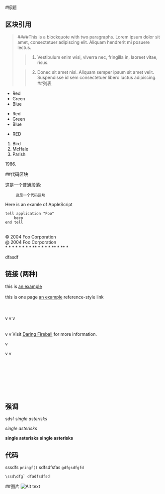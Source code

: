 #标题
   
## 区块引用

    
> ####This is a blockquote with two paragraphs. Lorem ipsum dolor sit amet,
consectetuer adipiscing elit. Aliquam hendrerit mi posuere lectus.
>>1.    Vestibulum enim wisi, viverra nec, fringilla in, laoreet vitae, risus.
>
>>2.    Donec sit amet nisl. Aliquam semper ipsum sit amet velit. Suspendisse
id sem consectetuer libero luctus adipiscing.
##列表
*   Red
*   Green
*   Blue

+   Red
+   Green
+   Blue

-   RED

1.  Bird
2.  McHale
7.  Parish

1986\.

##代码区块

<p>这是一个普通段落:</p>
<pre>
    <code>这是一个代码区块</code>
</pre>

Here is an examle of AppleScript

    tell application "Foo"
        beep
    end tell
    



<div>

<br/>
    &copy; 2004 Foo Corporation
    <br/>
    @ 2004 Foo Corporation
</div>
* * * * * * * * ** * * * *  ** * ** * 

dfasdf

## 链接 (两种)

this is [an example](sddsfd)
<br/>
<br/>
this is one page [an example][1] reference-style link
<br/>
<br/>
<br/><br/>v
v
v
<br/>
<br/>
<br/>
v
v
Visit [Daring Fireball][] for more information.

v

[Daring Fireball]: http://daringfireball.net/
v
v<br/><br/><br/><br/><br/><br/>

[1]:  http://example.com/  "Optional Title Here"
<br/>


## 强调
sdsf *single asterisks*  
           
 _single asterisks_

 **single asterisks**
__single asterisks__

## 代码
sssdfs   `pringf()` sdfsdfsfas `gdfgsdfgfd`

``\ssd\dfg` dfadfsdfsd``

##图片
![Alt text](/path/to/img.jpg)